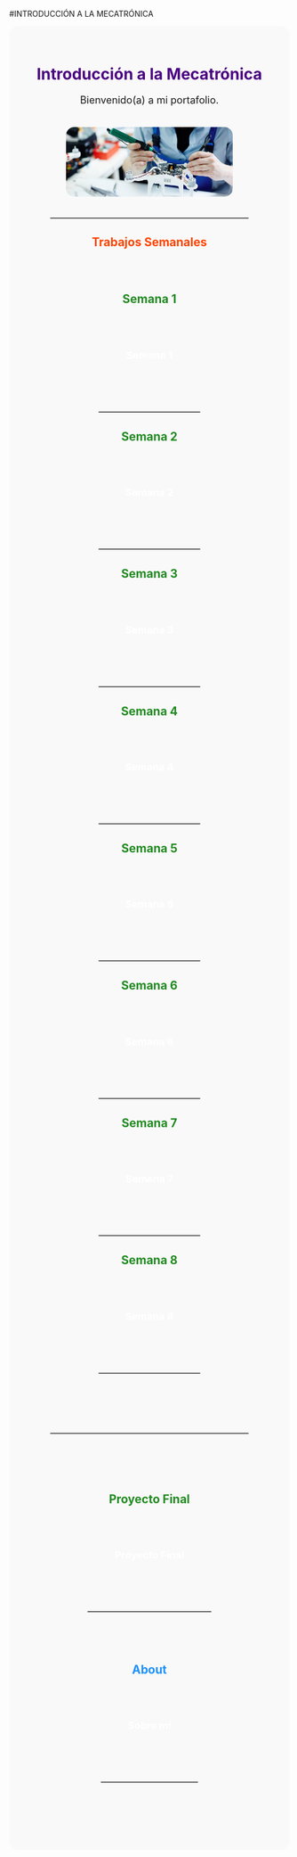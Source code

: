 #INTRODUCCIÓN A LA MECATRÓNICA
<!-- Portada de Portafolio Karen Pastrana -->
<div align="center" style="background-color:#f9f9f9; padding: 30px; border-radius: 15px;">

  <h1 style="color:#4b0082;">Introducción a la Mecatrónica</h1>
  <p style="font-size:18px;">Bienvenido(a) a mi portafolio.</p>
  
  <!-- Imagen de portada -->
  <img src="../../assets/imgs/F1.jpg" alt="Portada" width="300" style="border-radius:15px; margin:20px 0;">

  <hr style="border:1px solid #ccc; width:80%;">

  <!-- Trabajos Semanales -->
  <h2 style="color:#ff4500;">Trabajos Semanales</h2>
  <div style="display:flex; flex-wrap:wrap; justify-content:center; gap:15px;">

 <!-- Semana 1 -->
 <div align="center" style="background-color:#f9f9f9; padding: 30px; border-radius: 15px;">

  <h2 style="color:#228b22;">Semana 1</h2>
  <a href="SEMANA1.md" style="display:inline-block; background-image:url('../../assets/imgs/FW1.jpg'); background-size:cover; background-position:center; color:white; text-decoration:none; padding:50px 60px; border-radius:15px; font-weight:bold; font-size:18px; margin:10px;">Semana 1</a>

  <hr style="border:1px solid #ccc; width:80%; margin:30px 0;">
 <!-- Semana 2 -->
  <h2 style="color:#228b22;">Semana 2</h2>
  <a href="SEMANA2.md" style="display:inline-block; background-image:url('../../assets/imgs/FW2.jpg'); background-size:cover; background-position:center; color:white; text-decoration:none; padding:50px 60px; border-radius:15px; font-weight:bold; font-size:18px; margin:10px;">Semana 2</a>

  <hr style="border:1px solid #ccc; width:80%; margin:30px 0;">
 <!-- Semana 3 -->
  <h2 style="color:#228b22;">Semana 3</h2>
  <a href="SEMANA3.md" style="display:inline-block; background-image:url('../../assets/imgs/FW3.jpeg'); background-size:cover; background-position:center; color:white; text-decoration:none; padding:50px 60px; border-radius:15px; font-weight:bold; font-size:18px; margin:10px;">Semana 3</a>

  <hr style="border:1px solid #ccc; width:80%; margin:30px 0;">
 <!-- Semana 4 -->
  <h2 style="color:#228b22;">Semana 4</h2>
  <a href="SEMANA4.md" style="display:inline-block; background-image:url('../../assets/imgs/FW4.png'); background-size:cover; background-position:center; color:white; text-decoration:none; padding:50px 60px; border-radius:15px; font-weight:bold; font-size:18px; margin:10px;">Semana 4</a>

  <hr style="border:1px solid #ccc; width:80%; margin:30px 0;">
 <!-- Semana 5 -->
  <h2 style="color:#228b22;">Semana 5</h2>
  <a href="SEMANA5.md" style="display:inline-block; background-image:url('../../assets/imgs/FW5.png'); background-size:cover; background-position:center; color:white; text-decoration:none; padding:50px 60px; border-radius:15px; font-weight:bold; font-size:18px; margin:10px;">Semana 5</a>

  <hr style="border:1px solid #ccc; width:80%; margin:30px 0;">
 <!-- Semana 6 -->
  <h2 style="color:#228b22;">Semana 6</h2>
  <a href="SEMANA6.md" style="display:inline-block; background-image:url('../../assets/imgs/FW6.png'); background-size:cover; background-position:center; color:white; text-decoration:none; padding:50px 60px; border-radius:15px; font-weight:bold; font-size:18px; margin:10px;">Semana 6</a>

  <hr style="border:1px solid #ccc; width:80%; margin:30px 0;">
 <!-- Semana 7 -->
  <h2 style="color:#228b22;">Semana 7</h2>
  <a href="SEMANA7.md" style="display:inline-block; background-image:url('../../assets/imgs/FW7.jpg'); background-size:cover; background-position:center; color:white; text-decoration:none; padding:50px 60px; border-radius:15px; font-weight:bold; font-size:18px; margin:10px;">Semana 7</a>

  <hr style="border:1px solid #ccc; width:80%; margin:30px 0;">
 <!-- Semana 8 -->
  <h2 style="color:#228b22;">Semana 8</h2>
  <a href="SEMANA8.md" style="display:inline-block; background-image:url('../../assets/imgs/FW8.jpg'); background-size:cover; background-position:center; color:white; text-decoration:none; padding:50px 60px; border-radius:15px; font-weight:bold; font-size:18px; margin:10px;">Semana 8</a>

  <hr style="border:1px solid #ccc; width:80%; margin:30px 0;">
  </div>

  <hr style="border:1px solid #ccc; width:80%; margin:30px 0;">

  <!-- Proyecto Final -->
  <div align="center" style="background-color:#f9f9f9; padding: 30px; border-radius: 15px;">

  <h2 style="color:#228b22;">Proyecto Final</h2>
  <a href="PROYECTO.md" style="display:inline-block; background-image:url('assets/imgs/proyecto-bg.png'); background-size:cover; background-position:center; color:white; text-decoration:none; padding:50px 60px; border-radius:15px; font-weight:bold; font-size:18px; margin:10px;">Proyecto Final</a>

  <hr style="border:1px solid #ccc; width:80%; margin:30px 0;">

  <!-- About -->
  <div align="center" style="background-color:#f9f9f9; padding: 30px; border-radius: 15px;">

  <h2 style="color:#1e90ff;">About</h2>
  <a href="SOBRE.md" style="display:inline-block; background-image:url('assets/imgs/about-bg.png'); background-size:cover; background-position:center; color:white; text-decoration:none; padding:50px 60px; border-radius:15px; font-weight:bold; font-size:18px; margin:10px;">Sobre mí</a>

  <hr style="border:1px solid #ccc; width:80%; margin:30px 0;">

</div>
